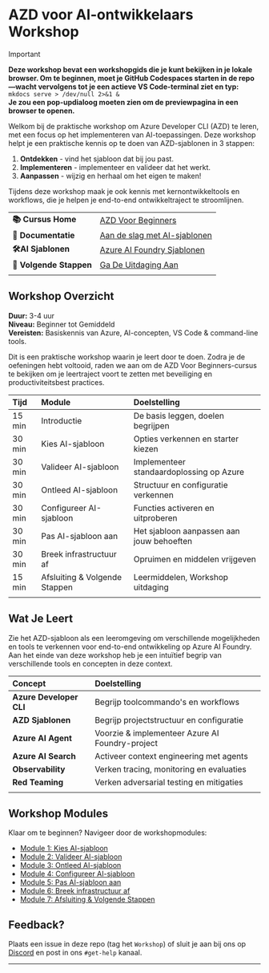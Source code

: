 <!--
CO_OP_TRANSLATOR_METADATA:
{
  "original_hash": "1a87eaee8309cd74837981fdc6834dd9",
  "translation_date": "2025-09-24T22:42:52+00:00",
  "source_file": "workshop/docs/index.md",
  "language_code": "nl"
}
-->
# AZD voor AI-ontwikkelaars Workshop

> [!IMPORTANT]  
> **Deze workshop bevat een workshopgids die je kunt bekijken in je lokale browser. Om te beginnen, moet je GitHub Codespaces starten in de repo—wacht vervolgens tot je een actieve VS Code-terminal ziet en typ:**  
> `mkdocs serve > /dev/null 2>&1 &`  
> **Je zou een pop-updialoog moeten zien om de previewpagina in een browser te openen.**

Welkom bij de praktische workshop om Azure Developer CLI (AZD) te leren, met een focus op het implementeren van AI-toepassingen. Deze workshop helpt je een praktische kennis op te doen van AZD-sjablonen in 3 stappen:

1. **Ontdekken** - vind het sjabloon dat bij jou past.
1. **Implementeren** - implementeer en valideer dat het werkt.
1. **Aanpassen** - wijzig en herhaal om het eigen te maken!

Tijdens deze workshop maak je ook kennis met kernontwikkeltools en workflows, die je helpen je end-to-end ontwikkeltraject te stroomlijnen.

| | | 
|:---|:---|
| **📚 Cursus Home**| [AZD Voor Beginners](../README.md)|
| **📖 Documentatie** | [Aan de slag met AI-sjablonen](https://learn.microsoft.com/en-us/azure/ai-foundry/how-to/develop/ai-template-get-started)|
| **🛠️AI Sjablonen** | [Azure AI Foundry Sjablonen](https://ai.azure.com/templates) |
|**🚀 Volgende Stappen** | [Ga De Uitdaging Aan](../../../../workshop/docs) |
| | |

## Workshop Overzicht

**Duur:** 3-4 uur  
**Niveau:** Beginner tot Gemiddeld  
**Vereisten:** Basiskennis van Azure, AI-concepten, VS Code & command-line tools.

Dit is een praktische workshop waarin je leert door te doen. Zodra je de oefeningen hebt voltooid, raden we aan om de AZD Voor Beginners-cursus te bekijken om je leertraject voort te zetten met beveiliging en productiviteitsbest practices.

| Tijd| Module  | Doelstelling |
|:---|:---|:---|
| 15 min | Introductie | De basis leggen, doelen begrijpen |
| 30 min | Kies AI-sjabloon | Opties verkennen en starter kiezen | 
| 30 min | Valideer AI-sjabloon | Implementeer standaardoplossing op Azure |
| 30 min | Ontleed AI-sjabloon | Structuur en configuratie verkennen |
| 30 min | Configureer AI-sjabloon | Functies activeren en uitproberen |
| 30 min | Pas AI-sjabloon aan | Het sjabloon aanpassen aan jouw behoeften |
| 30 min | Breek infrastructuur af | Opruimen en middelen vrijgeven |
| 15 min | Afsluiting & Volgende Stappen | Leermiddelen, Workshop uitdaging |
| | |

## Wat Je Leert

Zie het AZD-sjabloon als een leeromgeving om verschillende mogelijkheden en tools te verkennen voor end-to-end ontwikkeling op Azure AI Foundry. Aan het einde van deze workshop heb je een intuïtief begrip van verschillende tools en concepten in deze context.

| Concept  | Doelstelling |
|:---|:---|
| **Azure Developer CLI** | Begrijp toolcommando's en workflows|
| **AZD Sjablonen**| Begrijp projectstructuur en configuratie|
| **Azure AI Agent**| Voorzie & implementeer Azure AI Foundry-project  |
| **Azure AI Search**| Activeer context engineering met agents |
| **Observability**| Verken tracing, monitoring en evaluaties |
| **Red Teaming**| Verken adversarial testing en mitigaties |
| | |

## Workshop Modules

Klaar om te beginnen? Navigeer door de workshopmodules:

- [Module 1: Kies AI-sjabloon](instructions/1-Select-AI-Template.md)
- [Module 2: Valideer AI-sjabloon](instructions/2-Validate-AI-Template.md) 
- [Module 3: Ontleed AI-sjabloon](instructions/3-Deconstruct-AI-Template.md)
- [Module 4: Configureer AI-sjabloon](instructions/4-Configure-AI-Template.md)
- [Module 5: Pas AI-sjabloon aan](instructions/5-Customize-AI-Template.md)
- [Module 6: Breek infrastructuur af](instructions/6-Teardown-Infrastructure.md)
- [Module 7: Afsluiting & Volgende Stappen](instructions/7-Wrap-up.md)

## Feedback?

Plaats een issue in deze repo (tag het `Workshop`) of sluit je aan bij ons op [Discord](https://aka.ms/foundry/discord) en post in ons `#get-help` kanaal.

---

